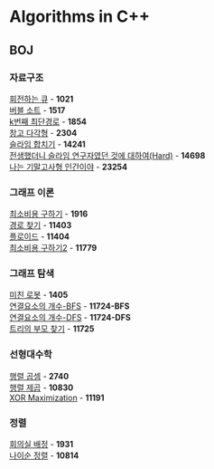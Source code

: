 # Algorithms in C++

## BOJ
### 자료구조
[회전하는 큐](https://github.com/wayandway/algorithms-cpp/blob/master/Data-Structures/1021.cpp) - **1021** <br>
[버블 소트](https://github.com/wayandway/algorithms-cpp/blob/master/Data-Structures/1517.cpp) - **1517** <br>
[k번째 최단경로](https://github.com/wayandway/algorithms-cpp/blob/master/Data-Structures/1854.cpp) - **1854** <br>
[창고 다각형](https://github.com/wayandway/algorithms-cpp/blob/master/Data-Structures/2304.cpp) - **2304** <br>
[슬라임 합치기](https://github.com/wayandway/algorithms-cpp/blob/master/Data-Structures/14241.cpp) - **14241** <br>
[전생했더니 슬라임 연구자였던 것에 대하여(Hard)](https://github.com/wayandway/algorithms-cpp/blob/master/Data-Structures/14698.cpp) - **14698** <br>
[나는 기말고사형 인간이야](https://github.com/wayandway/algorithms-cpp/blob/master/Data-Structures/23254.cpp) - **23254** <br>



### 그래프 이론
[최소비용 구하기](https://github.com/wayandway/algorithms-cpp/blob/master/Graph/1916.cpp) - **1916** <br>
[경로 찾기](https://github.com/wayandway/algorithms-cpp/blob/master/Graph/11403.cpp) - **11403** <br>
[플로이드](https://github.com/wayandway/algorithms-cpp/blob/master/Graph/11404.cpp) - **11404** <br>
[최소비용 구하기2](https://github.com/wayandway/algorithms-cpp/blob/master/Graph/11779.cpp) - **11779** <br>

### 그래프 탐색
[미친 로봇](https://github.com/wayandway/algorithms-cpp/blob/master/Graph/1405.cpp) - **1405** <br>
[연결요소의 개수-BFS](https://github.com/wayandway/algorithms-cpp/blob/master/Graph/11724_BFS.cpp) - **11724-BFS** <br>
[연결요소의 개수-DFS](https://github.com/wayandway/algorithms-cpp/blob/master/Graph/11724_DFS.cpp) - **11724-DFS** <br>
[트리의 부모 찾기](https://github.com/wayandway/algorithms-cpp/blob/master/Graph/11725.cpp) - **11725** <br>

### 선형대수학
[행렬 곱셈](https://github.com/wayandway/algorithms-cpp/blob/master/Linear-Algebra/2740.cpp) - **2740** <br>
[행렬 제곱](https://github.com/wayandway/algorithms-cpp/blob/master/Linear-Algebra/10830.cpp) - **10830** <br>
[XOR Maximization](https://github.com/wayandway/algorithms-cpp/blob/master/Linear-Algebra/11191.cpp) - **11191** <br>


### 정렬
[회의실 배정](https://github.com/wayandway/algorithms-cpp/blob/master/Sorting/1931.cpp) - **1931** <br>
[나이순 정렬](https://github.com/wayandway/algorithms-cpp/blob/master/Sorting/10814.cpp) - **10814** <br>